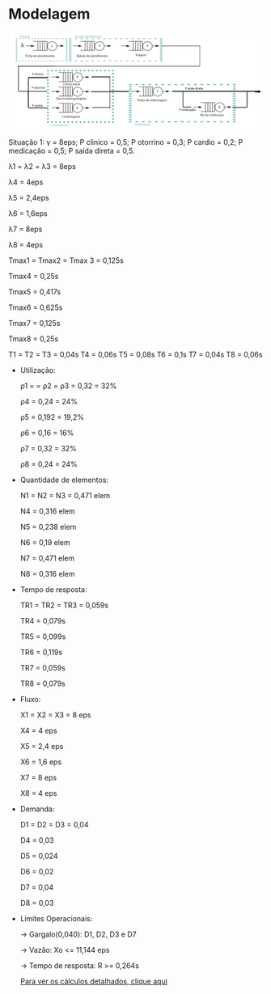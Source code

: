 ﻿# Modelagem
![Imagem da modelagem](https://github.com/LDVictor/ProjetoADSDValidacao/blob/master/Documentos/modelo.png)

Situação 1: γ =  8eps; P clinico = 0,5; P otorrino = 0,3; P cardio = 0,2; P medicação = 0,5; P saída direta = 0,5.

λ1 = λ2 = λ3 = 8eps

λ4 = 4eps

λ5 = 2,4eps

λ6 = 1,6eps 

λ7 = 8eps

λ8 = 4eps

Tmax1 = Tmax2 = Tmax 3 = 0,125s

Tmax4 = 0,25s

Tmax5 = 0,417s

Tmax6 = 0,625s

Tmax7 = 0,125s

Tmax8 = 0,25s

T1 = T2 = T3 = 0,04s
T4 = 0,06s
T5 = 0,08s
T6 = 0,1s
T7 = 0,04s
T8 = 0,06s


- Utilização:

  ρ1 = = ρ2 = ρ3 = 0,32 = 32% 

  ρ4 = 0,24 = 24%

  ρ5 = 0,192 = 19,2%

  ρ6 = 0,16 = 16%

  ρ7 = 0,32 = 32%

  ρ8 = 0,24 = 24%

- Quantidade de elementos:

  N1 = N2 = N3 = 0,471 elem 

  N4 =  0,316 elem

  N5 =  0,238 elem

  N6 =  0,19 elem

  N7 =  0,471 elem

  N8 =  0,316 elem

- Tempo de resposta:

  TR1 = TR2 = TR3 = 0,059s 

  TR4 = 0,079s

  TR5 = 0,099s

  TR6 = 0,119s

  TR7 = 0,059s

  TR8 = 0,079s

- Fluxo:

  X1 = X2 = X3 = 8 eps 

  X4 = 4 eps
 
  X5 = 2,4 eps

  X6 = 1,6 eps

  X7 = 8 eps

  X8 = 4 eps

- Demanda: 

  D1 = D2 = D3 = 0,04 

  D4 = 0,03

  D5 = 0,024

  D6 = 0,02

  D7 = 0,04

  D8 = 0,03

- Limites Operacionais:

  -> Gargalo(0,040): D1, D2, D3 e D7
  
  -> Vazão: Xo <= 11,144 eps
  
  -> Tempo de resposta: R >= 0,264s
  
  [Para ver os cálculos detalhados, clique aqui](https://github.com/LDVictor/ProjetoADSDValidacao/tree/master/Documentos/C%C3%A1lculos)
